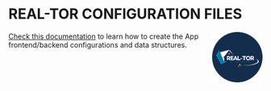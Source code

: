 # REAL-TOR CONFIGURATION FILES
<img 
    align="right"
    width="100"
    height="100"
    src="../assets/real-tor-logo-circled-500.png"
    title="REAL-TOR logo by Carlos J. Ramirez"
/>

[Check this documentation](https://genericsuite.carlosjramirez.com/Configuration-Guide/) to learn how to create the App frontend/backend configurations and data structures.
